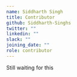 ```yaml
---
name: Siddharth Singh
title: Contributor
github: Siddharth-Singhs
twitter: ""
linkedin: ""
slack: ""
joining_date: ""
role: contributor
---
```


Still waiting for this
